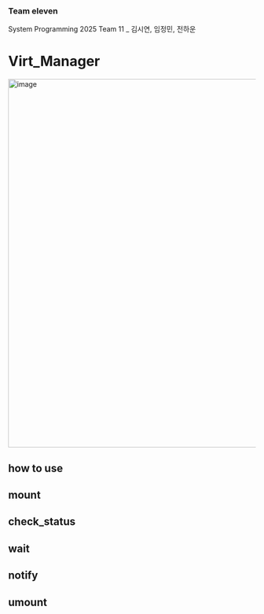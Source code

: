 ### Team eleven
System Programming 2025 Team 11 _ 김시연, 임정민, 전하운

# Virt_Manager

<img width="748" alt="image" src="https://github.com/user-attachments/assets/21012aef-ba32-4df4-a3e0-9863b400a1bb" />

## how to use

## mount

## check_status

## wait

## notify

## umount
